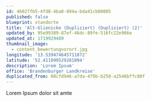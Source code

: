 ```yaml
---
id: 46027fb5-4fd8-4ba0-894a-bda41cb08085
published: false
blueprint: standorte
title: 'Alt-Glienicke (Dupliziert) (Dupliziert) (2)'
updated_by: 95e99389-87ef-46dc-89fe-516fc22e966e
updated_at: 1719929489
thumbnail_image:
  - content_bewertungvorort.jpg
longitude: '13.539474645711872'
latitude: '52.411899529281094'
description: 'Lorem Ipsum'
office: 'Brandenburger Landkreise'
duplicated_from: 80cfd946-a7da-479b-b250-a2546bffc80f
---
```

Lorem Ipsum dolor sit amte